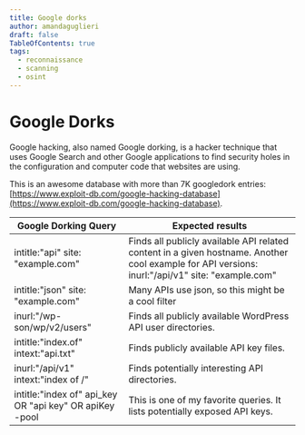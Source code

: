 ```yaml
---
title: Google dorks
author: amandaguglieri
draft: false
TableOfContents: true
tags:
  - reconnaissance
  - scanning
  - osint 
---
```


# Google Dorks

Google hacking, also named Google dorking, is a hacker technique that uses Google Search and other Google applications to find security holes in the configuration and computer code that websites are using.   

This is an awesome database with more than 7K googledork entries: [https://www.exploit-db.com/google-hacking-database](https://www.exploit-db.com/google-hacking-database).

| Google Dorking Query | Expected results |
|------------------------------- | ---------------------- |
| intitle:"api" site: "example.com" |  Finds all publicly available API related content in a given hostname. Another cool example for API versions:  inurl:"/api/v1" site: "example.com" |
| intitle:"json" site: "example.com" |  Many APIs use json, so this might be a cool filter |
| inurl:"/wp-son/wp/v2/users" |  Finds all publicly available WordPress API user directories. |
| intitle:"index.of" intext:"api.txt" | Finds publicly available API key files. |
|  inurl:"/api/v1" intext:"index of /" | Finds potentially interesting API directories. |
| intitle:"index of" api_key OR "api key" OR apiKey -pool | This is one of my favorite queries. It lists potentially exposed API keys. |


